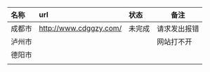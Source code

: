 | 名称   | url                    | 状态   | 备注         |
| :----- | :--------------------- | :----- | ------------ |
| 成都市 | http://www.cdggzy.com/ | 未完成 | 请求发出报错 |
| 泸州市 |                        |        | 网站打不开   |
| 德阳市 |                        |        |              |
|        |                        |        |              |

